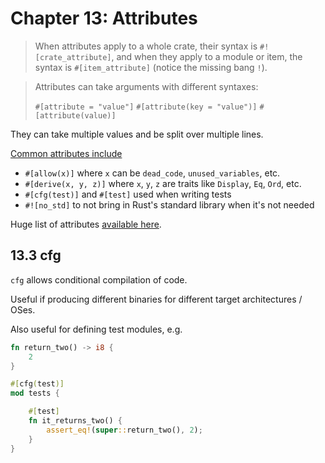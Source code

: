 # Chapter 13: Attributes

> When attributes apply to a whole crate, their syntax is `#![crate_attribute]`, and when they apply to a module or item, the syntax is `#[item_attribute]` (notice the missing bang `!`).

> Attributes can take arguments with different syntaxes:
>
> `#[attribute = "value"]`
> `#[attribute(key = "value")]`
> `#[attribute(value)]`

They can take multiple values and be split over multiple lines.

[Common attributes include](https://dhghomon.github.io/easy_rust/Chapter_52.html)

- `#[allow(x)]` where `x` can be `dead_code`, `unused_variables`, etc.
- `#[derive(x, y, z)]` where `x`, `y`, `z` are traits like `Display`, `Eq`, `Ord`, etc.
- `#[cfg(test)]` and `#[test]` used when writing tests
- `#![no_std]` to not bring in Rust's standard library when it's not needed

Huge list of attributes [available here](https://doc.rust-lang.org/reference/attributes.html).

## 13.3 cfg

`cfg` allows conditional compilation of code.

Useful if producing different binaries for different target architectures / OSes.

Also useful for defining test modules, e.g.

```rs
fn return_two() -> i8 {
    2
}

#[cfg(test)]
mod tests {

    #[test]
    fn it_returns_two() {
        assert_eq!(super::return_two(), 2);
    }
}
```